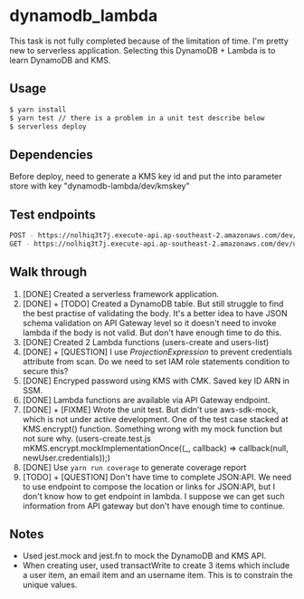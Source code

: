 # dynamodb_lambda

This task is not fully completed because of the limitation of time. I'm pretty new to serverless application. Selecting this DynamoDB + Lambda is to learn DynamoDB and KMS.

## Usage

```bash
$ yarn install
$ yarn test // there is a problem in a unit test describe below
$ serverless deploy
```

## Dependencies

Before deploy, need to generate a KMS key id and put the into parameter store with key "dynamodb-lambda/dev/kmskey"

## Test endpoints

```bash
POST - https://nolhiq3t7j.execute-api.ap-southeast-2.amazonaws.com/dev/users
GET - https://nolhiq3t7j.execute-api.ap-southeast-2.amazonaws.com/dev/users
```

## Walk through

1. [DONE] Created a serverless framework application.
2. [DONE] + [TODO] Created a DynamoDB table. But still struggle to find the best practise of validating the body. It's a better idea to have JSON schema validation on API Gateway level so it doesn't need to invoke lambda if the body is not valid. But don't have enough time to do this.
3. [DONE] Created 2 Lambda functions (users-create and users-list)
4. [DONE] + [QUESTION] I use *ProjectionExpression* to prevent credentials attribute from scan. Do we need to set IAM role statements condition to secure this?
5. [DONE] Encryped password using KMS with CMK. Saved key ID ARN in SSM.
6. [DONE] Lambda functions are available via API Gateway endpoint.
7. [DONE] + [FIXME] Wrote the unit test. But didn't use aws-sdk-mock, which is not under active development. One of the test case stacked at KMS.encrypt() function. Something wrong with my mock function but not sure why. (users-create.test.js mKMS.encrypt.mockImplementationOnce((_, callback) => callback(null, newUser.credentials));)
8. [DONE] Use ```yarn run coverage``` to generate coverage report
9. [TODO] + [QUESTION] Don't have time to complete JSON:API. We need to use endpoint to compose the location or links for JSON:API, but I don't know how to get endpoint in lambda. I suppose we can get such information from API gateway but don't have enough time to continue.

## Notes

- Used jest.mock and jest.fn to mock the DynamoDB and KMS API.
- When creating user, used transactWrite to create 3 items which include a user item, an email item and an username item. This is to constrain the unique values.
